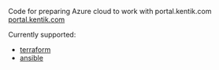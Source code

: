 Code for preparing Azure cloud to work with portal.kentik.com [portal.kentik.com](https://portal.kentik.com)

Currently supported:
* [terraform](terraform/module)
* [ansible](ansible/roles/kentik_az)
